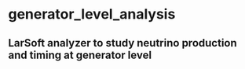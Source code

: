 # generator_level_analysis
## LarSoft analyzer to study neutrino production and timing at generator level
